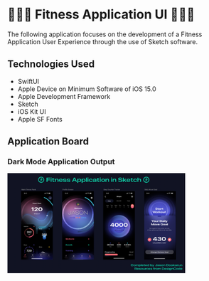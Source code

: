 # 🏋🏾‍♂️ Fitness Application UI 🏋🏾‍♂️

The following application focuses on the development of a Fitness Application User Experience through the use of Sketch software.

## Technologies Used
- SwiftUI 
- Apple Device on Minimum Software of iOS 15.0
- Apple Development Framework
- Sketch
- iOS Kit UI
- Apple SF Fonts



## Application Board 

### Dark Mode Application Output 
<img src="https://github.com/jxson7/Fitness-Application-UI/blob/main/Fitness%20Application%20Board.png" width="400" >
